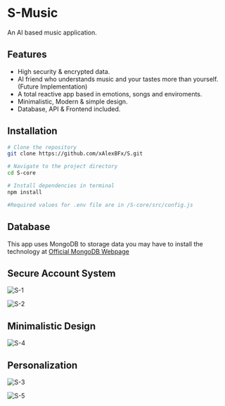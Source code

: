 # S-Music

An AI based music application.

## Features

- High security & encrypted data.
- AI friend who understands music and your tastes more than yourself. (Future Implementation)
- A total reactive app based in emotions, songs and enviroments.
- Minimalistic, Modern & simple design.
- Database, API & Frontend included.

## Installation
```bash
# Clone the repository
git clone https://github.com/xAlexBFx/S.git

# Navigate to the project directory
cd S-core

# Install dependencies in terminal
npm install

#Required values for .env file are in /S-core/src/config.js
```
## Database

This app uses MongoDB to storage data you may have to install the technology at [Official MongoDB Webpage](https://www.mongodb.com/try/download/community)





## Secure Account System



![S-1](https://github.com/user-attachments/assets/4ef9c308-7215-4907-ac6c-4b70718f4248)


![S-2](https://github.com/user-attachments/assets/d9e525af-38a5-48ea-bf38-01a91cadb807)



## Minimalistic Design



![S-4](https://github.com/user-attachments/assets/10453940-a64e-4839-b71c-c5af38e5847d)



## Personalization



![S-3](https://github.com/user-attachments/assets/3f817282-b4e8-4ee7-ace6-b69dcc99c1a5)


![S-5](https://github.com/user-attachments/assets/0d3af293-6928-4113-9b64-17557a5f03e6)




